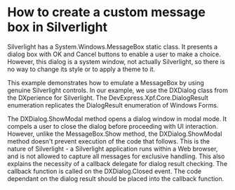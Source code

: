 # How to create a custom message box in Silverlight


<p>Silverlight has a System.Windows.MessageBox static class. It presents a dialog box with OK and Cancel buttons to enable a user to make a choice. However, this dialog is a system window, not actually Silverlight, so there is no way to change its style or to apply a theme to it.</p><p>This example demonstrates how to emulate a MessageBox by using genuine Silverlight controls. In our example, we use the DXDialog class from the DXperience for Silverlight. The DevExpress.Xpf.Core.DialogResult enumeration replicates the DialogResult enumeration of Windows Forms.</p><p>The DXDialog.ShowModal method opens a dialog window in modal mode. It compels a user to close the dialog before proceeding with UI interaction. However, unlike the MessageBox.Show method, the DXDialog.ShowModal method doesn't prevent execution of the code that follows. This is the nature of Silverlight - a Silverlight application runs within a Web browser, and is not allowed to capture all messages for exclusive handling. This also explains the necessity of a callback delegate for dialog result checking. The callback function is called on the DXDialog.Closed event. The code dependant on the dialog result should be placed into the callback function.</p>

<br/>


